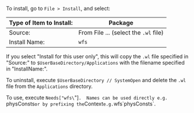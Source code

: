 To install, go to `File > Install`, and select:

| Type of Item to Install: | Package |
|---|---|
| Source: | From File ... (select the `.wl` file) |
| Install Name: | `wfs` |

If you select "Install for this user only", this will copy the `.wl` file
specified in "Source:" to `$UserBaseDirectory/Applications` with the filename
specified in "InstallName:".

To uninstall, execute `$UserBaseDirectory // SystemOpen` and delete the `.wl`
file from the `Applications` directory.

To use, execute `Needs["wfs\`"]`.  Names can be used directly e.g. `physConsts`
or by prefixing the `Context` e.g. `wfs\`physConsts`.
